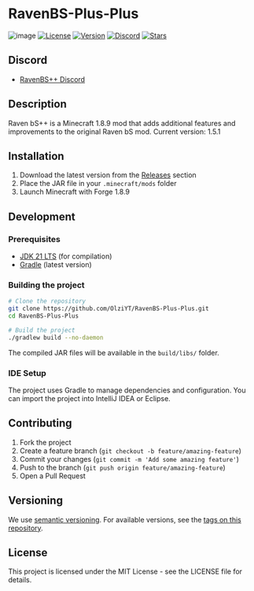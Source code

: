 # RavenBS-Plus-Plus

![image](https://github.com/user-attachments/assets/d2568078-6e45-46d7-8480-9f5d5eb6bc23)
[![License](https://img.shields.io/badge/license-MIT-blue)](https://github.com/OlziYT/RavenBS-Plus-Plus/blob/master/LICENSE)
[![Version](https://img.shields.io/github/v/release/OlziYT/RavenBS-Plus-Plus)](https://github.com/OlziYT/RavenBS-Plus-Plus/releases/latest)
[![Discord](https://img.shields.io/discord/1049294424141725776?color=7289da&label=discord&logo=discord&logoColor=white)](https://discord.gg/WBFFSd9trg)
[![Stars](https://img.shields.io/github/stars/OlziYT/RavenBS-Plus-Plus?style=flat&logo=github)](https://github.com/OlziYT/RavenBS-Plus-Plus/stargazers)

## Discord
- [RavenBS++ Discord](https://discord.gg/WBFFSd9trg)

## Description
Raven bS++ is a Minecraft 1.8.9 mod that adds additional features and improvements to the original Raven bS mod. Current version: 1.5.1

## Installation
1. Download the latest version from the [Releases](https://github.com/OlziYT/RavenBS-Plus-Plus/releases) section
2. Place the JAR file in your `.minecraft/mods` folder
3. Launch Minecraft with Forge 1.8.9

## Development

### Prerequisites
- [JDK 21 LTS](https://adoptium.net/temurin/releases/?version=21) (for compilation)
- [Gradle](https://gradle.org/install/) (latest version)

### Building the project
```bash
# Clone the repository
git clone https://github.com/OlziYT/RavenBS-Plus-Plus.git   
cd RavenBS-Plus-Plus

# Build the project
./gradlew build --no-daemon
```

The compiled JAR files will be available in the `build/libs/` folder.

### IDE Setup
The project uses Gradle to manage dependencies and configuration. You can import the project into IntelliJ IDEA or Eclipse.

## Contributing
1. Fork the project
2. Create a feature branch (`git checkout -b feature/amazing-feature`)
3. Commit your changes (`git commit -m 'Add some amazing feature'`)
4. Push to the branch (`git push origin feature/amazing-feature`)
5. Open a Pull Request

## Versioning
We use [semantic versioning](https://semver.org/). For available versions, see the [tags on this repository](https://github.com/OlziYT/RavenBS-Plus-Plustags).

## License
This project is licensed under the MIT License - see the LICENSE file for details.
